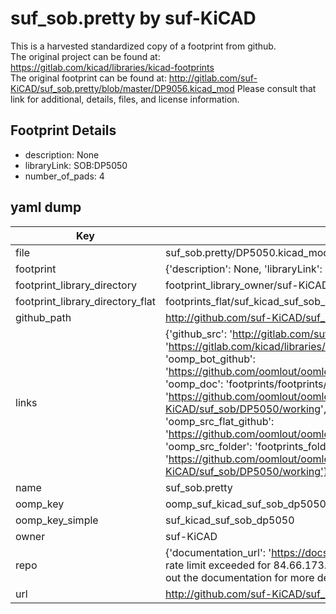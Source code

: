# suf_sob.pretty by suf-KiCAD  
This is a harvested standardized copy of a footprint from github.  
The original project can be found at:  
https://gitlab.com/kicad/libraries/kicad-footprints  
The original footprint can be found at:
http://gitlab.com/suf-KiCAD/suf_sob.pretty/blob/master/DP9056.kicad_mod
Please consult that link for additional, details, files, and license information.  
## Footprint Details
* description: None  
* libraryLink: SOB:DP5050  
* number_of_pads: 4  
## yaml dump  
| Key | Value |  
| --- | --- |  
| file | suf_sob.pretty/DP5050.kicad_mod |  
| footprint | {'description': None, 'libraryLink': 'SOB:DP5050', 'number_of_pads': 4} |  
| footprint_library_directory | footprint_library_owner/suf-KiCAD_suf_sob.pretty |  
| footprint_library_directory_flat | footprints_flat/suf_kicad_suf_sob_dp5050/working |  
| github_path | http://github.com/suf-KiCAD/suf_sob.pretty/blob/master/DP5050.kicad_mod |  
| links | {'github_src': 'http://gitlab.com/suf-KiCAD/suf_sob.pretty/blob/master/DP9056.kicad_mod', 'github_src_repo': 'https://gitlab.com/kicad/libraries/kicad-footprints', 'oomp_bot': 'footprints/suf_kicad_suf_sob_dp5050/working', 'oomp_bot_github': 'https://github.com/oomlout/oomlout_oomp_footprint_bot/tree/main/footprints/suf_kicad_suf_sob_dp5050/working', 'oomp_doc': 'footprints/footprints/suf-KiCAD/suf_sob/DP5050/working/', 'oomp_doc_github': 'https://github.com/oomlout/oomlout_oomp_footprint_doc/tree/main/footprints/footprints/suf-KiCAD/suf_sob/DP5050/working', 'oomp_src_flat': 'footprints_flat/footprints_flat/suf_kicad_suf_sob_dp5050/working', 'oomp_src_flat_github': 'https://github.com/oomlout/oomlout_oomp_footprint_src/tree/main/footprints_flat/suf_kicad_suf_sob_dp5050/working', 'oomp_src_folder': 'footprints_folder/footprints_folder/suf-KiCAD/suf_sob/DP5050/working', 'oomp_src_folder_github': 'https://github.com/oomlout/oomlout_oomp_footprint_src/tree/main/footprints_folder/suf-KiCAD/suf_sob/DP5050/working'} |  
| name | suf_sob.pretty |  
| oomp_key | oomp_suf_kicad_suf_sob_dp5050 |  
| oomp_key_simple | suf_kicad_suf_sob_dp5050 |  
| owner | suf-KiCAD |  
| repo | {'documentation_url': 'https://docs.github.com/rest/overview/resources-in-the-rest-api#rate-limiting', 'message': "API rate limit exceeded for 84.66.173.59. (But here's the good news: Authenticated requests get a higher rate limit. Check out the documentation for more details.)"} |  
| url | http://github.com/suf-KiCAD/suf_sob.pretty |  

